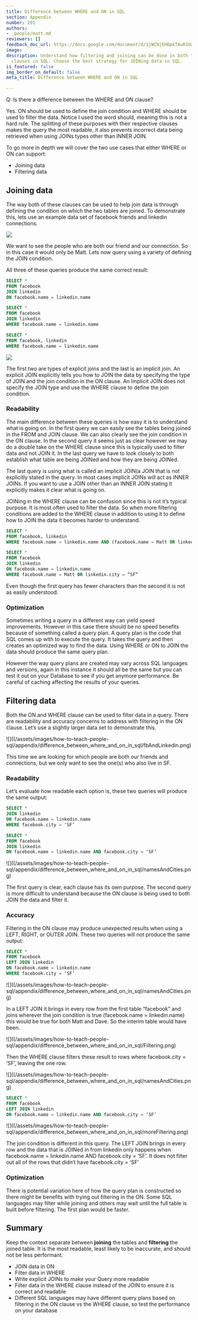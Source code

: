 ```yaml
---
title: Difference between WHERE and ON in SQL
section: Appendix
number: 201
authors:
- _people/matt.md
reviewers: []
feedback_doc_url: https://docs.google.com/document/d/1jWCNjEHDpkTAuR1UaGAmKBmw9bkD7TxOQe-2GvAZ5jA/edit?usp=sharing
image: 
description: Understand how filtering and joining can be done in both the ON and WHERE
  clauses in SQL. Choose the best strategy for JOINing data in SQL.
is_featured: false
img_border_on_default: false
meta_title: Difference between WHERE and ON in SQL

---
```

Q: Is there a difference between the WHERE and ON clause?

Yes. ON should be used to define the join condition and WHERE should be used to filter the data. Notice I used the word should, meaning this is not a hard rule. The splitting of these purposes with their respective clauses makes the query the most readable, it also prevents incorrect data being retrieved when using JOINs types other than INNER JOIN.

To go more in depth we will cover the two use cases that either WHERE or ON can support:

* Joining data
* Filtering data

## Joining data

The way both of these clauses can be used to help join data is through defining the condition on which the two tables are joined. To demonstrate this, lets use an example data set of facebook friends and linkedin connections.

![](/assets/images/how-to-teach-people-sql/appendix/difference_between_where_and_on_in_sql/fbAndLinkedin.png)

We want to see the people who are both our friend and our connection. So in this case it would only be Matt. Lets now query using a variety of defining the JOIN condition.

All three of these queries produce the same correct result:

```sql
SELECT *
FROM facebook
JOIN linkedin
ON facebook.name = linkedin.name

SELECT *
FROM facebook
JOIN linkedin
WHERE facebook.name = linkedin.name

SELECT *
FROM facebook, linkedin
WHERE facebook.name = linkedin.name
```

![](/assets/images/how-to-teach-people-sql/appendix/difference_between_where_and_on_in_sql/namesAndCities.png)

The first two are types of explicit joins and the last is an implicit join. An explicit JOIN explicitly tells you how to JOIN the data by specifying the type of JOIN and the join condition in the ON clause. An Implicit JOIN does not specify the JOIN type and use the WHERE clause to define the join condition.

### Readability

The main difference between these queries is how easy it is to understand what is going on. In the first query we can easily see the tables being joined in the FROM and JOIN clause. We can also clearly see the join condition in the ON clause. In the second query it seems just as clear however we may do a double take on the WHERE clause since this is typically used to filter data and not JOIN it. In the last query we have to look closely to both establish what table are being JOINed and how they are being JOINed.

The last query is using what is called an implicit JOIN(a JOIN that is not explicitly stated in the query. In most cases implicit JOINs will act as INNER JOINs. If you want to use a JOIN other than an INNER JOIN stating it explicitly makes it clear what is going on.

JOINing in the WHERE clause can be confusion since this is not it’s typical purpose. It is most often used to filter the data. So when more filtering conditions are added to the WHERE clause in addition to using it to define how to JOIN the data it becomes harder to understand.

```sql
SELECT *
FROM facebook, linkedin
WHERE facebook.name = linkedin.name AND (facebook.name = Matt OR linkedin.city = “SF”)

SELECT *
FROM facebook
JOIN linkedin
ON facebook.name = linkedin.name
WHERE facebook.name = Matt OR linkedin.city = “SF”
```

Even though the first query has fewer characters than the second it is not as easily understood.

### Optimization

Sometimes writing a query in a different way can yield speed improvements. However in this case there should be no speed benefits because of something called a query plan. A query plan is the code that SQL comes up with to execute the query. It takes the query and then creates an optimized way to find the data. Using WHERE or ON to JOIN the data should produce the same query plan.

However the way query plans are created may vary across SQL languages and versions, again in this instance it should all be the same but you can test it out on your Database to see if you get anymore performance. Be careful of caching affecting the results of your queries.

## Filtering data

Both the ON and WHERE clause can be used to filter data in a query. There are readability and accuracy concerns to address with filtering in the ON clause. Let’s use a slightly larger data set to demonstrate this.

![]((/assets/images/how-to-teach-people-sql/appendix/difference_between_where_and_on_in_sql/fbAndLinkedin.png)

This time we are looking for which people are both our friends and connections, but we only want to see the one(s) who also live in SF.

### Readability

Let’s evaluate how readable each option is, these two queries will produce the same output:

```sql
SELECT *
JOIN linkedin
ON facebook.name = linkedin.name
WHERE facebook.city = ‘SF’

SELECT *
FROM facebook
JOIN linkedin
ON facebook.name = linkedin.name AND facebook.city = ‘SF’
```

![]((/assets/images/how-to-teach-people-sql/appendix/difference_between_where_and_on_in_sql/namesAndCities.png)

The first query is clear, each clause has its own purpose. The second query is more difficult to understand because the ON clause is being used to both JOIN the data and filter it.

### Accuracy

Filtering in the ON clause may produce unexpected results when using a LEFT, RIGHT, or OUTER JOIN. These two queries will not produce the same output:

```sql
SELECT *
FROM facebook
LEFT JOIN linkedin
ON facebook.name = linkedin.name
WHERE facebook.city = ‘SF’
```

![]((/assets/images/how-to-teach-people-sql/appendix/difference_between_where_and_on_in_sql/namesAndCities.png)

In a LEFT JOIN it brings in every row from the first table “facebook” and joins wherever the join condition is true (facebook.name = linkedin.name) this would be true for both Matt and Dave. So the interim table would have been.

![]((/assets/images/how-to-teach-people-sql/appendix/difference_between_where_and_on_in_sql/Filtering.png)

Then the WHERE clause filters these result to rows where facebook.city = ‘SF’, leaving the one row.

![]((/assets/images/how-to-teach-people-sql/appendix/difference_between_where_and_on_in_sql/namesAndCities.png)

```sql
SELECT *
FROM facebook
LEFT JOIN linkedin
ON facebook.name = linkedin.name AND facebook.city = ‘SF’
```

![]((/assets/images/how-to-teach-people-sql/appendix/difference_between_where_and_on_in_sql/moreFiltering.png)

The join condition is different in this query. The LEFT JOIN brings in every row and the data that is JOINed in from linkedin only happens when facebook.name = linkedin.name AND facebook.city = ‘SF’. It does not filter out all of the rows that didn’t have facebook.city = ‘SF’

### Optimization

There is potential variation here of how the query plan is constructed so there might be benefits with trying out filtering in the ON. Some SQL languages may filter while joining and others may wait until the full table is built before filtering. The first plan would be faster.

## Summary

Keep the context separate between **joining** the tables and **filtering** the joined table. It is the most readable, least likely to be inaccurate, and should not be less performant.

* JOIN data in ON
* Filter data in WHERE
* Write explicit JOINs to make your Query more readable
* Filter data in the WHERE clause instead of the JOIN to ensure it is correct and readable
* Different SQL languages may have different query plans based on filtering in the ON clause vs the WHERE clause, so test the performance on your database